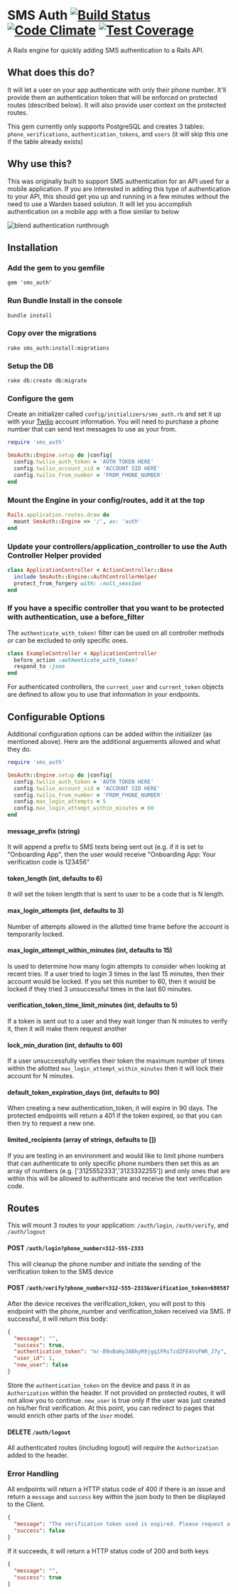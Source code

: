 # SMS Auth [![Build Status](https://travis-ci.org/plattyp/sms_auth.svg?branch=master)](https://travis-ci.org/plattyp/sms_auth) [![Code Climate](https://codeclimate.com/github/plattyp/sms_auth/badges/gpa.svg)](https://codeclimate.com/github/plattyp/sms_auth) [![Test Coverage](https://codeclimate.com/github/plattyp/sms_auth/badges/coverage.svg)](https://codeclimate.com/github/plattyp/sms_auth/coverage)

A Rails engine for quickly adding SMS authentication to a Rails API.

## What does this do?

It will let a user on your app authenticate with only their phone number. It'll provide them an authentication token that will be enforced on protected routes (described below). It will also provide user context on the protected routes.

This gem currently only supports PostgreSQL and creates 3 tables: `phone_verifications`, `authentication_tokens`, and `users` (it will skip this one if the table already exists)

## Why use this?

This was originally built to support SMS authentication for an API used for a mobile application. If you are interested in adding this type of authentication to your API, this should get you up and running in a few minutes without the need to use a Warden based solution. It will let you accomplish authentication on a mobile app with a flow similar to below

![blend authentication runthrough](https://cloud.githubusercontent.com/assets/5751986/22234028/7303c3d2-e1ba-11e6-9a64-43cd5e902ca5.gif)

## Installation

### Add the gem to you gemfile

    gem 'sms_auth'

### Run Bundle Install in the console

    bundle install

### Copy over the migrations

    rake sms_auth:install:migrations

### Setup the DB

    rake db:create db:migrate

### Configure the gem

Create an initializer called `config/initializers/sms_auth.rb` and set it up with your [Twilio](https://www.twilio.com) account information. You will need to purchase a phone number that can send text messages to use as your from.

```ruby
require 'sms_auth'

SmsAuth::Engine.setup do |config|
  config.twilio_auth_token = 'AUTH TOKEN HERE'
  config.twilio_account_sid = 'ACCOUNT SID HERE'
  config.twilio_from_number = 'FROM_PHONE_NUMBER'
end

```

### Mount the Engine in your config/routes, add it at the top

```ruby
Rails.application.routes.draw do
  mount SmsAuth::Engine => '/', as: 'auth'
end
```

### Update your controllers/application_controller to use the Auth Controller Helper provided

```ruby
class ApplicationController < ActionController::Base
  include SmsAuth::Engine::AuthControllerHelper
  protect_from_forgery with: :null_session
end
```

### If you have a specific controller that you want to be protected with authentication, use a before_filter

The `authenticate_with_token!` filter can be used on all controller methods or can be excluded to only specific ones.

```ruby
class ExampleController < ApplicationController
  before_action :authenticate_with_token!
  respond_to :json
end
```
For authenticated controllers, the `current_user` and `current_token` objects are defined to allow you to use that information in your endpoints.

## Configurable Options

Additional configuration options can be added within the initializer (as mentioned above). Here are the additional arguements allowed and what they do.

```ruby
require 'sms_auth'

SmsAuth::Engine.setup do |config|
  config.twilio_auth_token = 'AUTH TOKEN HERE'
  config.twilio_account_sid = 'ACCOUNT SID HERE'
  config.twilio_from_number = 'FROM_PHONE_NUMBER'
  config.max_login_attempts = 5
  config.max_login_attempt_within_minutes = 60
end

```

#### message_prefix (string)
It will append a prefix to SMS texts being sent out (e.g. if it is set to "Onboarding App", then the user would receive "Onboarding App: Your verification code is 123456"

#### token_length (int, defaults to 6)
It will set the token length that is sent to user to be a code that is N length.

#### max_login_attempts (int, defaults to 3)
Number of attempts allowed in the allotted time frame before the account is temporarily locked.

#### max_login_attempt_within_minutes (int, defaults to 15)
Is used to determine how many login attempts to consider when looking at recent tries. If a user tried to login 3 times in the last 15 minutes, then their account would be locked. If you set this number to 60, then it would be locked if they tried 3 unsuccessful times in the last 60 minutes.

#### verification_token_time_limit_minutes (int, defaults to 5)
If a token is sent out to a user and they wait longer than N minutes to verify it, then it will make them request another

#### lock_min_duration (int, defaults to 60)
If a user unsuccessfully verifies their token the maximum number of times within the allotted `max_login_attempt_within_minutes` then it will lock their account for N minutes.

#### default_token_expiration_days (int, defaults to 90)
When creating a new authentication_token, it will expire in 90 days. The protected endpoints will return a 401 if the token expired, so that you can then try to request a new one.

#### limited_recipients (array of strings, defaults to [])
If you are testing in an environment and would like to limit phone numbers that can authenticate to only specific phone numbers then set this as an array of numbers (e.g. ['3125552333','3123332255']) and only ones that are within this will be allowed to authenticate and receive the text verification code.

## Routes

This will mount 3 routes to your application: `/auth/login`, `/auth/verify`, and `/auth/logout`

#### POST `/auth/login?phone_number=312-555-2333`

This will cleanup the phone number and initiate the sending of the verification token to the SMS device

#### POST `/auth/verify?phone_number=312-555-2333&verification_token=680587`

After the device receives the verification_token, you will post to this endpoint with the phone_number and verification_token received via SMS. If successful, it will return this body:

```json
{
  "message": "",
  "success": true,
  "authentication_token": "mr-B9xBaHyJABkyR9jgq1FRs7zdZFE4VsFWR_J7y",
  "user_id": 1,
  "new_user": false
}
```
Store the `authentication_token` on the device and pass it in as `Authorization` within the header. If not provided on protected routes, it will not allow you to continue. `new_user` is true only if the user was just created on his/her first verification. At this point, you can redirect to pages that would enrich other parts of the `User` model.

#### DELETE `/auth/logout`

All authenticated routes (including logout) will require the `Authorization` added to the header.

### Error Handling

All endpoints will return a HTTP status code of 400 if there is an issue and return a `message` and `success` key within the json body to then be displayed to the Client. 

```json
{
  "message": "The verification token used is expired. Please request a new one and try again.",
  "success": false
}
```

If it succeeds, it will return a HTTP status code of 200 and both keys
```json
{
  "message": "",
  "success": true
}

```

